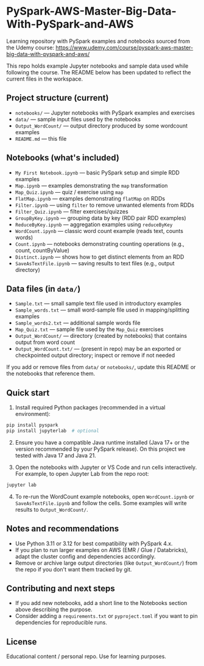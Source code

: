 # PySpark-AWS-Master-Big-Data-With-PySpark-and-AWS

Learning repository with PySpark examples and notebooks sourced from the Udemy course:
https://www.udemy.com/course/pyspark-aws-master-big-data-with-pyspark-and-aws/

This repo holds example Jupyter notebooks and sample data used while following the course. The README below has been updated to reflect the current files in the workspace.

## Project structure (current)

- `notebooks/` — Jupyter notebooks with PySpark examples and exercises
- `data/` — sample input files used by the notebooks
- `Output_WordCount/` — output directory produced by some wordcount examples
- `README.md` — this file

## Notebooks (what's included)

- `My First Notebook.ipynb` — basic PySpark setup and simple RDD examples
- `Map.ipynb` — examples demonstrating the `map` transformation
- `Map_Quiz.ipynb` — quiz / exercise using `map`
- `FlatMap.ipynb` — examples demonstrating `flatMap` on RDDs
- `Filter.ipynb` — using `filter` to remove unwanted elements from RDDs
- `Filter_Quiz.ipynb` — filter exercises/quizzes
- `GroupByKey.ipynb` — grouping data by key (RDD pair RDD examples)
- `ReduceByKey.ipynb` — aggregation examples using `reduceByKey`
- `WordCount.ipynb` — classic word count example (reads text, counts words)
- `Count.ipynb` — notebooks demonstrating counting operations (e.g., count, countByValue)
- `Distinct.ipynb` — shows how to get distinct elements from an RDD
- `SaveAsTextFile.ipynb` — saving results to text files (e.g., output directory)

## Data files (in `data/`)

- `Sample.txt` — small sample text file used in introductory examples
- `Sample_words.txt` — small word-sample file used in mapping/splitting examples
- `Sample_words2.txt` — additional sample words file
- `Map_Quiz.txt` — sample file used by the `Map_Quiz` exercises
- `Output_WordCount/` — directory (created by notebooks) that contains output from word count
- `Output_WordCount.txt/` — (present in repo) may be an exported or checkpointed output directory; inspect or remove if not needed

If you add or remove files from `data/` or `notebooks/`, update this README or the notebooks that reference them.

## Quick start

1. Install required Python packages (recommended in a virtual environment):

```bash
pip install pyspark
pip install jupyterlab  # optional
```

2. Ensure you have a compatible Java runtime installed (Java 17+ or the version recommended by your PySpark release). On this project we tested with Java 17 and Java 21.

3. Open the notebooks with Jupyter or VS Code and run cells interactively. For example, to open Jupyter Lab from the repo root:

```bash
jupyter lab
```

4. To re-run the WordCount example notebooks, open `WordCount.ipynb` or `SaveAsTextFile.ipynb` and follow the cells. Some examples will write results to `Output_WordCount/`.

## Notes and recommendations

- Use Python 3.11 or 3.12 for best compatibility with PySpark 4.x.
- If you plan to run larger examples on AWS (EMR / Glue / Databricks), adapt the cluster config and dependencies accordingly.
- Remove or archive large output directories (like `Output_WordCount/`) from the repo if you don't want them tracked by git.

## Contributing and next steps

- If you add new notebooks, add a short line to the Notebooks section above describing the purpose.
- Consider adding a `requirements.txt` or `pyproject.toml` if you want to pin dependencies for reproducible runs.

## License

Educational content / personal repo. Use for learning purposes.